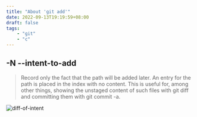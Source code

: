 ```yaml
---
title: "About 'git add'"
date: 2022-09-13T19:19:59+08:00
draft: false 
tags:
    - "git"
    - "c"
---
```


##  -N --intent-to-add

> Record only the fact that the path will be added later. An entry for the path
> is placed in the index with no content. This is useful for, among other
> things, showing the unstaged content of such files with git diff and
> committing them with git commit -a.

![diff-of-intent](https://intranetproxy.alipay.com/skylark/lark/0/2022/png/2601/1663668830062-1679ffad-f17e-401c-b8dc-86d4ef667bd2.png?x-oss-process=image%2Fresize%2Cw_1500%2Climit_0)

